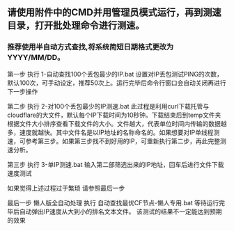 ## 请使用附件中的CMD并用管理员模式运行，再到测速目录，打开批处理命令进行测速。

### 推荐使用半自动方式查找,将系统简短日期格式更改为YYYY/MM/DD。

第一步  执行 1-自动查找100个丢包最少的IP.bat
设置对IP丢包测试PING的次数，默认100次，可手动设定，推荐50次上。运行完毕后命令行窗口会自动关闭再进行下一步操作

第二步  执行 2-对100个丢包最少的IP测速.bat
此过程是利用curl下载托管与cloudflare的大文件，默认每个IP下载时间为10秒钟。下载结束后到temp文件夹根据文件大小排序查看下载文件的大小。文件越大，代表单位时间内传输的数据越多，速度就越快。其中文件名是以IP地址的名称命名的。如果想要对IP单线程测速，可参考第三步。如果第三步找不到好用的IP，可重新执行第二步，再此完整测速分析。

第三步  执行 3-单IP测速.bat
输入第二部筛选出来的IP地址，回车后进行文件下载速度测试


如果觉得上述过程过于繁琐  请参照最后一步

最后一步 懒人版全自动处理  执行 自动查找最优CF节点-懒人专用.bat
等待运行完毕后自动弹出IP速度从大到小的排名文本文件。
该测试的结果不一定能达到预期的效果
